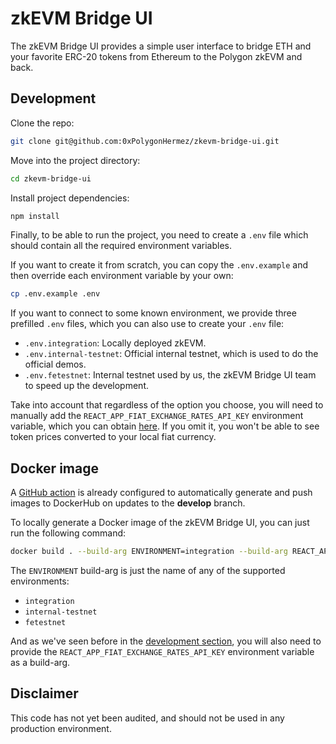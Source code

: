 # zkEVM Bridge UI

The zkEVM Bridge UI provides a simple user interface to bridge ETH and your favorite ERC-20 tokens from Ethereum to the Polygon zkEVM and back.

## Development

Clone the repo:

```sh
git clone git@github.com:0xPolygonHermez/zkevm-bridge-ui.git
```

Move into the project directory:

```sh
cd zkevm-bridge-ui
```

Install project dependencies:

```sh
npm install
```

Finally, to be able to run the project, you need to create a `.env` file which should contain all the required environment variables.

If you want to create it from scratch, you can copy the `.env.example` and then override each environment variable by your own:

```sh
cp .env.example .env
```

If you want to connect to some known environment, we provide three prefilled `.env` files, which you can also use to create your `.env` file:

- `.env.integration`: Locally deployed zkEVM.
- `.env.internal-testnet`: Official internal testnet, which is used to do the official demos.
- `.env.fetestnet`:  Internal testnet used by us, the zkEVM Bridge UI team to speed up the development.

Take into account that regardless of the option you choose, you will need to manually add the `REACT_APP_FIAT_EXCHANGE_RATES_API_KEY` environment variable, which you can obtain [here](https://exchangeratesapi.io/). If you omit it, you won't be able to see token prices converted to your local fiat currency.

## Docker image

A [GitHub action](.github/workflows/push-docker-develop.yml) is already configured to automatically generate and push images to DockerHub on updates to the **develop** branch.

To locally generate a Docker image of the zkEVM Bridge UI, you can just run the following command:

```sh
docker build . --build-arg ENVIRONMENT=integration --build-arg REACT_APP_FIAT_EXCHANGE_RATES_API_KEY=XXXX -t zkevm-bridge-ui:local
```

The `ENVIRONMENT` build-arg is just the name of any of the supported environments:

- `integration`
- `internal-testnet`
- `fetestnet`

And as we've seen before in the [development section](#development), you will also need to provide the `REACT_APP_FIAT_EXCHANGE_RATES_API_KEY` environment variable as a build-arg.

## Disclaimer

This code has not yet been audited, and should not be used in any production environment.
